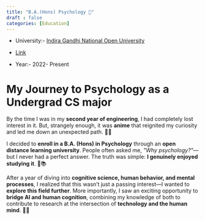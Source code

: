 ```yaml
---
title: "B.A.(Hons) Psychology 🧠"
draft : false 
categories: [Education]
--- 
```

- University:- [Indira Gandhi National Open University](https://en.wikipedia.org/wiki/Indira_Gandhi_National_Open_University) 
- [Link](https://www.ignou.ac.in/)

- Year:- 2022- Present

# My Journey to Psychology as a Undergrad CS major

By the time I was in my **second year of engineering**, I had completely lost interest in it. But, strangely enough, it was **anime** that reignited my curiosity and led me down an unexpected path. 🎌✨  

I decided to **enroll in a B.A. (Hons) in Psychology** through an **open distance learning university**. People often asked me, *"Why psychology?"*—but I never had a perfect answer. The truth was simple: **I genuinely enjoyed studying it**. 🧠📚  

After a year of diving into **cognitive science, human behavior, and mental processes**, I realized that this wasn’t just a passing interest—I wanted to **explore this field further**. More importantly, I saw an exciting opportunity to **bridge AI and human cognition**, combining my knowledge of both to contribute to research at the intersection of **technology and the human mind**. 🚀🔬